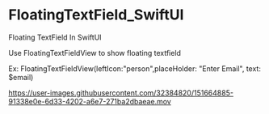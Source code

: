 # FloatingTextField_SwiftUI

Floating TextField In SwiftUI

Use 
FloatingTextFieldView to show floating textfield 


Ex:
FloatingTextFieldView(leftIcon:"person",placeHolder: "Enter Email", text: $email)

https://user-images.githubusercontent.com/32384820/151664885-91338e0e-6d33-4202-a6e7-271ba2dbaeae.mov

